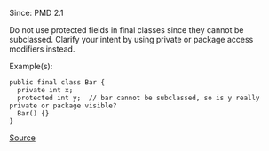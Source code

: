 Since: PMD 2.1

Do not use protected fields in final classes since they cannot be subclassed.
Clarify your intent by using private or package access modifiers instead.

Example(s):
```
public final class Bar {
  private int x;
  protected int y;  // bar cannot be subclassed, so is y really private or package visible?
  Bar() {}
}
```

[Source](https://pmd.github.io/pmd-5.6.1/pmd-java/rules/java/design.html#AvoidProtectedFieldInFinalClass)
